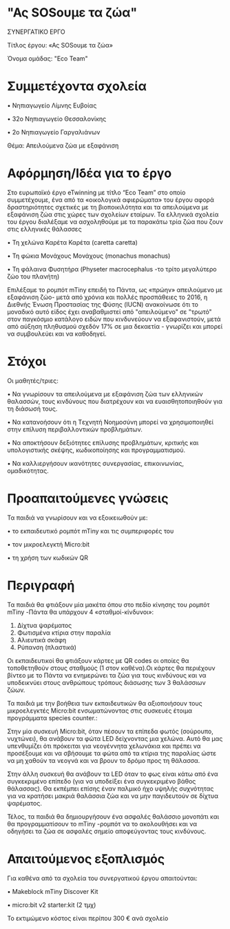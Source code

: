 # "Ας SOSουμε τα ζώα"
ΣΥΝΕΡΓΑΤΙΚΟ ΕΡΓΟ

Τίτλος έργου: «Ας SOSουμε τα ζώα»

Όνομα ομάδας: "Eco Team"

# Συμμετέχοντα σχολεία

•	Νηπιαγωγείο Λίμνης Ευβοίας

•	32ο Νηπιαγωγείο Θεσσαλονίκης

•	2ο Νηπιαγωγείο Γαργαλιάνων

Θέμα: Απειλούμενα ζώα με εξαφάνιση 

# Αφόρμηση/Ιδέα  για το έργο

Στο  ευρωπαϊκό έργο eTwinning με τίτλο “Eco Team” στο οποίο συμμετέχουμε, ένα από τα «οικολογικά αφιερώματα» του έργου αφορά δραστηριότητες σχετικές με τη βιοποικιλότητα και τα απειλούμενα με εξαφάνιση ζώα στις χώρες των σχολείων εταίρων.
Τα ελληνικά σχολεία του έργου διαλέξαμε να ασχοληθούμε με τα παρακάτω τρία ζώα που ζουν στις ελληνικές θάλασσες

•	Τη χελώνα Καρέτα Καρέτα (caretta caretta)

•	Τη φώκια Μονάχους Μονάχους (monachus monachus)

•	Τη φάλαινα Φυσητήρα (Physeter macrocephalus -το τρίτο μεγαλύτερο ζώο του πλανήτη)

Επιλέξαμε το ρομπότ mTiny επειδή το Πάντα, ως «πρώην» απειλούμενο με εξαφάνιση ζώο- μετά από χρόνια και πολλές προσπάθειες το 2016, η Διεθνής Ένωση Προστασίας της Φύσης (IUCN) ανακοίνωσε ότι το μοναδικό αυτό είδος έχει αναβαθμιστεί από "απειλούμενο" σε "τρωτό" στον παγκόσμιο κατάλογο ειδών που κινδυνεύουν να εξαφανιστούν, μετά από αύξηση πληθυσμού σχεδόν 17% σε μια δεκαετία - γνωρίζει και μπορεί να συμβουλεύει και να καθοδηγεί.

# Στόχοι

Οι μαθητές/τριες:

•	Να γνωρίσουν τα απειλούμενα με εξαφάνιση ζώα των ελληνικών θαλασσών, τους κινδύνους που διατρέχουν και να ευαισθητοποιηθούν για τη διάσωσή τους.

•	Να κατανοήσουν ότι η Tεχνητή Nοημοσύνη  μπορεί να χρησιμοποιηθεί στην επίλυση περιβαλλοντικών προβλημάτων.

•	Να αποκτήσουν δεξιότητες επίλυσης προβλημάτων, κριτικής και υπολογιστικής σκέψης, κωδικοποίησης και προγραμματισμού.

•	Να καλλιεργήσουν ικανότητες συνεργασίας, επικοινωνίας, ομαδικότητας.

# Προαπαιτούμενες γνώσεις

Τα παιδιά να γνωρίσουν και να εξοικειωθούν με:

•	το εκπαιδευτικό ρομπότ mTiny και τις συμπεριφορές του

•	τον μικροελεγκτή Micro:bit 

•	τη χρήση των κωδικών QR

# Περιγραφή

Τα παιδιά θα φτιάξουν μία μακέτα όπου στο πεδίο κίνησης του ρομπότ mTiny -Πάντα θα υπάρχουν 4 «σταθμοί-κίνδυνοι»: 

1.	Δίχτυα ψαρέματος	
2.	Φωτισμένα κτίρια στην παραλία
3.	Αλιευτικά σκάφη
4.	Ρύπανση (πλαστικά)
   
Οι εκπαιδευτικοί θα φτιάξουν κάρτες με QR codes οι οποίες θα τοποθετηθούν στους σταθμούς (1 στον καθένα).Οι κάρτες θα περιέχουν βίντεο με το Πάντα να ενημερώνει τα ζώα για τους κινδύνους και να υποδεικνύει στους ανθρώπους τρόπους διάσωσης των 3 θαλάσσιων ζώων.

Τα παιδιά με την βοήθεια των εκπαιδευτικών θα αξιοποιήσουν τους μικροελεγκτές Micro:bit ενσωματώνοντας στις συσκευές έτοιμα προγράμματα species counter.:

Στην μία συσκευή Micro:bit, όταν πέσουν τα επίπεδα φωτός (σούρουπο, νυχτώνει), θα ανάβουν τα φώτα LED δείχνοντας μια χελώνα. Αυτό θα μας υπενθυμίζει ότι πρόκειται για νεογέννητα χελωνάκια και πρέπει να προσέξουμε και να σβήσουμε τα φώτα από τα κτίρια της παραλίας ώστε να μη χαθούν τα νεογνά και να βρουν το δρόμο προς τη θάλασσα.

Στην άλλη συσκευή θα ανάβουν τα LED όταν το φως είναι κάτω από ένα συγκεκριμένο επίπεδο (για να υποδείξει ένα συγκεκριμένο βάθος θάλασσας). Θα εκπέμπει επίσης έναν παλμικό ήχο υψηλής συχνότητας για να κρατήσει μακριά θαλάσσια ζώα και να μην παγιδευτούν σε δίχτυα ψαρέματος. 

Τέλος, τα παιδιά θα δημιουργήσουν ένα ασφαλές θαλάσσιο μονοπάτι και θα προγραμματίσουν το mTiny -ρομπότ να το ακολουθήσει και να οδηγήσει τα ζώα σε ασφαλές σημείο αποφεύγοντας τους κινδύνους.

# Απαιτούμενος εξοπλισμός 

Για καθένα από τα σχολεία του συνεργατικού έργου απαιτούνται:

•	 Makeblock mTiny Discover Kit 

•	 micro:bit v2 starter:kit  (2 τμχ)

Το εκτιμώμενο κόστος είναι περίπου 300 € ανά σχολείο



